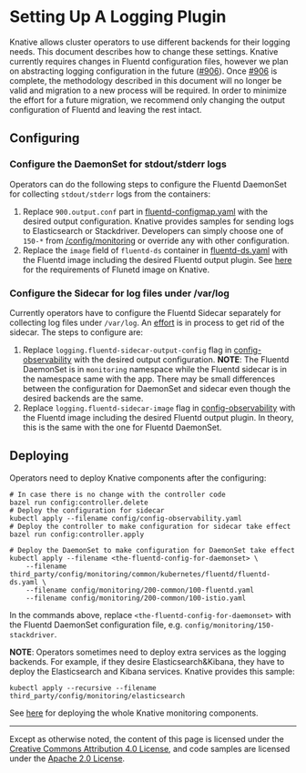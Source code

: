 # Setting Up A Logging Plugin

Knative allows cluster operators to use different backends for their logging
needs. This document describes how to change these settings. Knative currently
requires changes in Fluentd configuration files, however we plan on abstracting
logging configuration in the future
([#906](https://github.com/knative/serving/issues/906)). Once
[#906](https://github.com/knative/serving/issues/906) is complete, the
methodology described in this document will no longer be valid and migration to
a new process will be required. In order to minimize the effort for a future
migration, we recommend only changing the output configuration of Fluentd and
leaving the rest intact.

## Configuring

### Configure the DaemonSet for stdout/stderr logs

Operators can do the following steps to configure the Fluentd DaemonSet for
collecting `stdout/stderr` logs from the containers:

1. Replace `900.output.conf` part in
   [fluentd-configmap.yaml](/config/monitoring/fluentd-configmap.yaml) with the
   desired output configuration. Knative provides samples for sending logs to
   Elasticsearch or Stackdriver. Developers can simply choose one of `150-*`
   from [/config/monitoring](/config/monitoring) or override any with other
   configuration.
1. Replace the `image` field of `fluentd-ds` container
   in [fluentd-ds.yaml](/third_party/config/monitoring/common/fluentd/fluentd-ds.yaml)
   with the Fluentd image including the desired Fluentd output plugin.
   See [here](/image/fluentd/README.md) for the requirements of Flunetd image
   on Knative.

### Configure the Sidecar for log files under /var/log

Currently operators have to configure the Fluentd Sidecar separately for
collecting log files under `/var/log`. An
[effort](https://github.com/knative/serving/issues/818)
is in process to get rid of the sidecar. The steps to configure are:

1. Replace `logging.fluentd-sidecar-output-config` flag in
   [config-observability](/config/config-observability.yaml)  with the
   desired output configuration. **NOTE**: The Fluentd DaemonSet is in
   `monitoring` namespace while the Fluentd sidecar is in the namespace same with
   the app. There may be small differences between the configuration for DaemonSet
   and sidecar even though the desired backends are the same.
1. Replace `logging.fluentd-sidecar-image` flag in
   [config-observability](/config/config-observability.yaml) with the Fluentd image including the
   desired Fluentd output plugin. In theory, this is the same
   with the one for Fluentd DaemonSet.

## Deploying

Operators need to deploy Knative components after the configuring:

```shell
# In case there is no change with the controller code
bazel run config:controller.delete
# Deploy the configuration for sidecar
kubectl apply --filename config/config-observability.yaml
# Deploy the controller to make configuration for sidecar take effect
bazel run config:controller.apply

# Deploy the DaemonSet to make configuration for DaemonSet take effect
kubectl apply --filename <the-fluentd-config-for-daemonset> \
    --filename third_party/config/monitoring/common/kubernetes/fluentd/fluentd-ds.yaml \
    --filename config/monitoring/200-common/100-fluentd.yaml
    --filename config/monitoring/200-common/100-istio.yaml
```

In the commands above, replace `<the-fluentd-config-for-daemonset>` with the
Fluentd DaemonSet configuration file, e.g. `config/monitoring/150-stackdriver`.

**NOTE**: Operators sometimes need to deploy extra services as the logging
backends. For example, if they desire Elasticsearch&Kibana, they have to deploy
the Elasticsearch and Kibana services. Knative provides this sample:

```shell
kubectl apply --recursive --filename third_party/config/monitoring/elasticsearch
```

See [here](/config/monitoring/README.md) for deploying the whole Knative
monitoring components.

---

Except as otherwise noted, the content of this page is licensed under the
[Creative Commons Attribution 4.0 License](https://creativecommons.org/licenses/by/4.0/),
and code samples are licensed under the
[Apache 2.0 License](https://www.apache.org/licenses/LICENSE-2.0).
